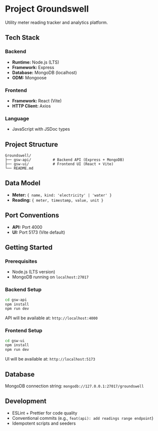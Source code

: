 # Project Groundswell

Utility meter reading tracker and analytics platform.

## Tech Stack

### Backend
- **Runtime:** Node.js (LTS)
- **Framework:** Express
- **Database:** MongoDB (localhost)
- **ODM:** Mongoose

### Frontend
- **Framework:** React (Vite)
- **HTTP Client:** Axios

### Language
- JavaScript with JSDoc types

## Project Structure

```
Groundswell/
├── gsw-api/          # Backend API (Express + MongoDB)
├── gsw-ui/           # Frontend UI (React + Vite)
└── README.md
```

## Data Model

- **Meter:** `{ name, kind: 'electricity' | 'water' }`
- **Reading:** `{ meter, timestamp, value, unit }`

## Port Conventions

- **API:** Port 4000
- **UI:** Port 5173 (Vite default)

## Getting Started

### Prerequisites

- Node.js (LTS version)
- MongoDB running on `localhost:27017`

### Backend Setup

```bash
cd gsw-api
npm install
npm run dev
```

API will be available at: `http://localhost:4000`

### Frontend Setup

```bash
cd gsw-ui
npm install
npm run dev
```

UI will be available at: `http://localhost:5173`

## Database

MongoDB connection string: `mongodb://127.0.0.1:27017/groundswell`

## Development

- ESLint + Prettier for code quality
- Conventional commits (e.g., `feat(api): add readings range endpoint`)
- Idempotent scripts and seeders
